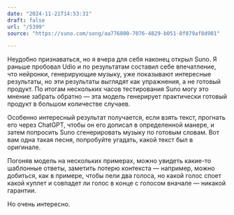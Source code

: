 ```yaml
---
date: "2024-11-21T14:53:31"
draft: false
url: "/5399"
source: "https://suno.com/song/aa776800-7076-4829-b051-8f079af8d901"

---
```

Неудобно признаваться, но я вчера для себя наконец открыл Suno. Я раньше пробовал Udio и по результатам составил себе впечатление, что нейронки, генерирующие музыку, уже показывают интересные результаты, но эти результаты выглядят как упражнения, а не готовый продукт. По итогам нескольких часов тестирования Suno могу это мнение забрать обратно — эта модель генерирует практически готовый продукт в большом количестве случаев. 

Особенно интересный результат получается, если взять текст, прогнать его через ChatGPT, чтобы он его дописал в определенной манере, и затем попросить Suno сгенерировать музыку по готовым словам. Вот вам одна такая песня, попробуйте угадать, какой текст был в оригинале.

Погоняв модель на нескольких примерах, можно увидеть какие-то шаблонные ответы, заметить потерю контекста — например, можно добиться, как в примере, чтобы пели два голоса, но какой голос споет какой куплет и совпадет ли голос в конце с голосом вначале — никакой гарантии.

Но очень интересно.